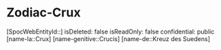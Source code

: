 ﻿---
type: Zodiac
tags:
- astro/Zodiac

---

# Zodiac-Crux

[SpocWebEntityId::]
isDeleted: false
isReadOnly: false
confidential: public
[name-la::Crux]
[name-genitive::Crucis]
[name-de::Kreuz des Suedens]
